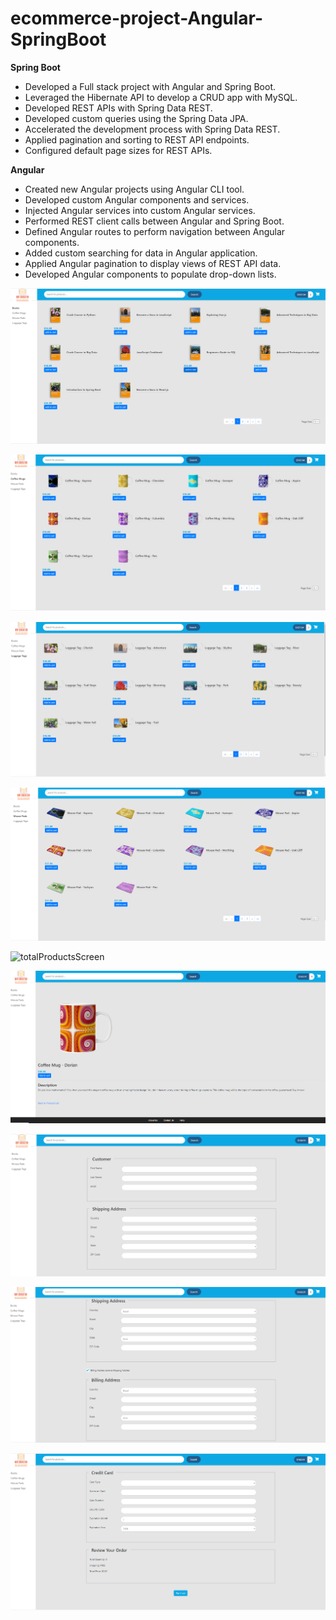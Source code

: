 # ecommerce-project-Angular-SpringBoot
**Spring Boot**
- Developed a Full stack project with Angular and Spring Boot.
- Leveraged the Hibernate API to develop a CRUD app with MySQL.
- Developed REST APIs with Spring Data REST.
- Developed custom queries using the Spring Data JPA.   
- Accelerated the development process with Spring Data REST.
- Applied pagination and sorting to REST API endpoints.
- Configured default page sizes for REST APIs.



**Angular**
- Created new Angular projects using Angular CLI tool.
- Developed custom Angular components and services.
- Injected Angular services into custom Angular services.
- Performed REST client calls between Angular and Spring Boot.
- Defined Angular routes to perform navigation between Angular components.
- Added custom searching for data in Angular application.
- Applied Angular pagination to display views of REST API data.
- Developed Angular components to populate drop-down lists.


![productsGridBooks](productsGridBooks.png)

![productsGridCoffeeMugs](productsGridCoffeeMugs.png)

![productsGridLuggageTags](productsGridLuggageTags.png)

![ProductsGridMousePads](ProductsGridMousePads.png)

![totalProductsScreen](totalProductsScreens.png)

![masterDetailsView](masterDetailsView.png)

![checkoutForm1](checkoutForm1.png)

![chackoutForm2](chackoutForm2.png)

![checkoutForm3](checkoutForm3.png)
